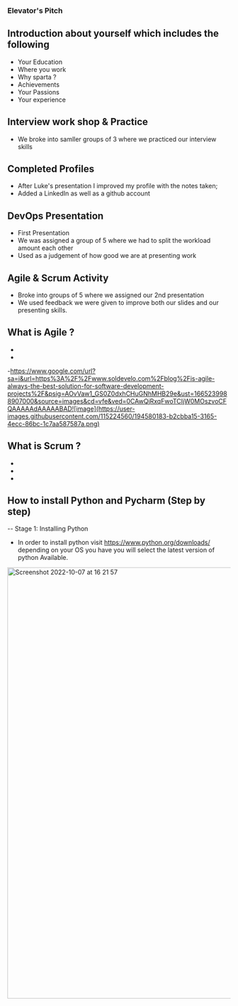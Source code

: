 ### Elevator's Pitch 

## Introduction about yourself which includes the following
- Your Education 
- Where you work 
- Why sparta ?
- Achievements 
- Your Passions 
- Your experience 

## Interview work shop & Practice 
- We broke into samller groups of 3 where we practiced our interview skills


## Completed Profiles
- After Luke's presentation I improved my profile with the notes taken;
- Added a LinkedIn as well as a github account 

## DevOps Presentation 
- First Presentation  
- We was assigned a group of 5 where we had to split the workload amount each other
- Used as a judgement of how good we are at presenting work 

## Agile & Scrum Activity 
- Broke into groups of 5 where we assigned our 2nd presentation 
- We used feedback we were given to improve both our slides and our presenting skills.


## What is Agile ?
-
-
-https://www.google.com/url?sa=i&url=https%3A%2F%2Fwww.soldevelo.com%2Fblog%2Fis-agile-always-the-best-solution-for-software-development-projects%2F&psig=AOvVaw1_GS0Z0dxhCHuGNhMHB29e&ust=1665239988907000&source=images&cd=vfe&ved=0CAwQjRxqFwoTCIjW0MOszvoCFQAAAAAdAAAAABAD![image](https://user-images.githubusercontent.com/115224560/194580183-b2cbba15-3165-4ecc-86bc-1c7aa587587a.png)


## What is Scrum ?
-
-
-
## How to install Python and Pycharm (Step by step)

-- Stage 1: Installing Python 
- In order to install python visit https://www.python.org/downloads/ depending on your OS you have you will select the latest version of python Available.
<img width="971" alt="Screenshot 2022-10-07 at 16 21 57" src="https://user-images.githubusercontent.com/115224560/194590864-c6721f5e-39e1-4e66-b2a6-243c3a3fcc3b.png">

